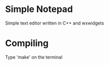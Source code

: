 # Simple Notepad
Simple text editor written in C++ and wxwidgets

# Compiling
Type 'make' on the terminal
